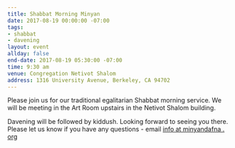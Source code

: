 ```yaml
---
title: Shabbat Morning Minyan
date: 2017-08-19 00:00:00 -07:00
tags:
- shabbat
- davening
layout: event
allday: false
end-date: 2017-08-19 05:30:00 -07:00
time: 9:30 am
venue: Congregation Netivot Shalom
address: 1316 University Avenue, Berkeley, CA 94702
---
```


Please join us for our traditional egalitarian Shabbat morning service. We will be meeting in the Art Room upstairs in the Netivot Shalom building.

Davening will be followed by kiddush. Looking forward to seeing you there. Please let us know if you have any questions - email [info at minyandafna . org](mailto:info@minyandafna.org)